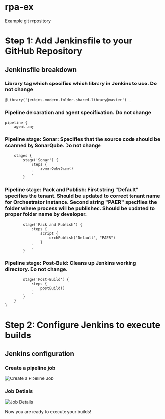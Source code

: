 # rpa-ex
Example git repository

# Step 1: Add Jenkinsfile to your GitHub Repository

## Jenkinsfile breakdown

### Library tag which specifies which library in Jenkins to use. Do not change

```
@Library('jenkins-modern-folder-shared-library@master') _
```

### Pipeline delcaration and agent specification. Do not change
```
pipeline {
    agent any
```

### Pipeline stage: Sonar: Specifies that the source code should be scanned by SonarQube. Do not change

```
    stages {
        stage('Sonar') {
            steps {
                sonarQubeScan()
            }
        }
```
### Pipeline stage: Pack and Publish: First string "Default" specifies the tenant. Should be updated to correct tenant name for Orchestrator instance. Second string "PAER" specifies the folder where process will be published. Should be updated to proper folder name by developer.
```
        stage('Pack and Publish') {
            steps {
                script {
                    orchPublish("Default", "PAER") 
                }
            }
        }
```
### Pipeline stage: Post-Buid: Cleans up Jenkins working directory. Do not change.
```
        stage('Post-Build') {
            steps {
                postBuild()
            }
        }
    }
}
```

# Step 2: Configure Jenkins to execute builds

## Jenkins configuration

### Create a pipeline job
![Create a Pipeline Job](https://github.com/VerticalApps-DevOps/rpa-resources/blob/master/create_job.png)

### Job Detials
![Job Details](https://github.com/VerticalApps-DevOps/rpa-resources/blob/master/job_details.png)

Now you are ready to execute your builds!

